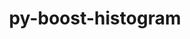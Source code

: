 ---
title: "py-boost-histogram"
layout: cache
categories: [package, develop]
meta: {"compilers": ["gcc@=11.4.0"], "num_specs": 6, "num_specs_by_stack": {"hep": 6, "root": 6}, "oss": ["ubuntu22.04"], "platforms": ["linux"], "stacks": ["hep", "root"], "targets": ["x86_64_v3"], "versions": ["1.3.2"]}
spec_details: [{"compiler": "gcc@=11.4.0", "hash": "64wvjxxx5yzbsw6ep5o7iu7rnpzphchw", "os": "ubuntu22.04", "platform": "linux", "size": "-", "stacks": ["hep", "root"], "target": "x86_64_v3", "variants": ["build_system=python_pip"], "versions": ["1.3.2"]}, {"compiler": "gcc@=11.4.0", "hash": "dt2m42tvs7v4cbmvjyxutndmi7xohll3", "os": "ubuntu22.04", "platform": "linux", "size": "-", "stacks": ["hep", "root"], "target": "x86_64_v3", "variants": ["build_system=python_pip"], "versions": ["1.3.2"]}, {"compiler": "gcc@=11.4.0", "hash": "gbsv4dhfzzgls2jnnfuo6vvn5ztpbjom", "os": "ubuntu22.04", "platform": "linux", "size": "-", "stacks": ["hep", "root"], "target": "x86_64_v3", "variants": ["build_system=python_pip"], "versions": ["1.3.2"]}, {"compiler": "gcc@=11.4.0", "hash": "h5wbwgzv6hnujuofnahdgswmxlmzutfq", "os": "ubuntu22.04", "platform": "linux", "size": "-", "stacks": ["hep", "root"], "target": "x86_64_v3", "variants": ["build_system=python_pip"], "versions": ["1.3.2"]}, {"compiler": "gcc@=11.4.0", "hash": "iiisbku6w5flra3z4hft5mdbbrzzyoce", "os": "ubuntu22.04", "platform": "linux", "size": "-", "stacks": ["hep", "root"], "target": "x86_64_v3", "variants": ["build_system=python_pip"], "versions": ["1.3.2"]}, {"compiler": "gcc@=11.4.0", "hash": "wuotapxs3n6ze5pv2izwqkggdxxp7p6n", "os": "ubuntu22.04", "platform": "linux", "size": "-", "stacks": ["hep", "root"], "target": "x86_64_v3", "variants": ["build_system=python_pip"], "versions": ["1.3.2"]}]
---